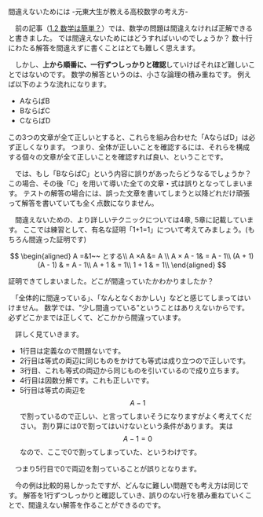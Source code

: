 間違えないためには -元東大生が教える高校数学の考え方-

　前の記事（[1.2 数学は簡単？](http://tarukosu.hatenablog.com/entry/2016/07/08/172036)）では、数学の問題は間違えなければ正解できると書きました。
では間違えないためにはどうすればいいのでしょうか？
数十行にわたる解答を間違えずに書くことはとても難しく思えます。

　しかし、**上から順番に、一行ずつしっかりと確認**していけばそれほど難しいことではないのです。
数学の解答というのは、小さな論理の積み重ねです。
例えば以下のような流れになります。

* AならばB
* BならばC
* CならばD

この3つの文章が全て正しいとすると、これらを組み合わせた「AならばD」は必ず正しくなります。
つまり、全体が正しいことを確認するには、それらを構成する個々の文章が全て正しいことを確認すれば良い、ということです。

　では、もし「BならばC」という内容に誤りがあったらどうなるでしょうか？
この場合、その後「C」を用いて導いた全ての文章・式は誤りとなってしまいます。
テストの解答の場合には、誤った文章を書いてしまうと以降どれだけ頑張って解答を書いていても全く点数になりません。

　間違えないための、より詳しいテクニックについては4章, 5章に記載しています。
ここでは練習として、有名な証明「1+1=1」について考えてみましょう。(もちろん間違った証明です)

<!--
$$
\begin{aligned}
A &=1　とする　　\\
両辺にAをかけて　　　　　　　　A × A& =  A\\
両辺から１を引いて　　　　　　A × A - 1&  = A - 1\\
因数分解して　　　　　(A + 1)(A - 1) & = A - 1\\
両辺をA-1で割って　　　　　　A + 1 & = 1\\
A=1　を代入して　　　　　　　1 + 1 & = 1\\
\end{aligned}
$$
-->

$$
\begin{aligned}
A =&1~~ とする\\
A ×A &=  A \\
A × A - 1&  = A - 1\\
(A + 1)(A - 1) & = A - 1\\
A + 1 & = 1\\
1 + 1 & = 1\\
\end{aligned}
$$


証明できてしまいました。どこが間違っていたかわかりましたか？


　「全体的に間違っている」、「なんとなくおかしい」などと感じてしまってはいけません。
数学では、"少し間違っている"ということはありえないからです。
必ずどこかまでは正しくて、どこかから間違っています。

　詳しく見ていきます。  

* 1行目は定義なので問題ないです。
* 2行目は等式の両辺に同じものをかけても等式は成り立つので正しいです。
* 3行目、これも等式の両辺から同じものを引いているので成り立ちます。
* 4行目は因数分解です。これも正しいです。
* 5行目は等式の両辺を $$A-1$$ で割っているので正しい、と言ってしまいそうになりますがよく考えてください。
割り算には0で割ってはいけないという条件があります。
実は $$A-1=0$$ なので、ここで0で割ってしまっていた、というわけです。

　つまり5行目で0で両辺を割っていることが誤りとなります。

　今の例は比較的易しかったですが、どんなに難しい問題でも考え方は同じです。
解答を1行ずつしっかりと確認していき、誤りのない行を積み重ねていくことで、間違えない解答を作ることができるのです。
